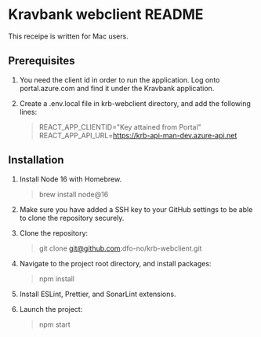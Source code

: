 # Kravbank webclient README

This receipe is written for Mac users.

## Prerequisites

1. You need the client id in order to run the application. Log onto portal.azure.com and find it under the Kravbank application.
2. Create a .env.local file in krb-webclient directory, and add the following lines:

   > REACT_APP_CLIENTID="Key attained from Portal"
   > REACT_APP_API_URL=https://krb-api-man-dev.azure-api.net

## Installation

1. Install Node 16 with Homebrew.

   > brew install node@16

2. Make sure you have added a SSH key to your GitHub settings to be able to clone the repository securely.
3. Clone the repository:

   > git clone git@github.com:dfo-no/krb-webclient.git

4. Navigate to the project root directory, and install packages:

   > npm install

5. Install ESLint, Prettier, and SonarLint extensions.
6. Launch the project:

   > npm start

